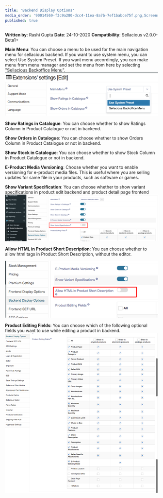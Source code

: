 ```yaml
---
title: 'Backend Display Options'
media_order: '90014569-f3c9a280-dcc4-11ea-8a7b-7ef1babce75f.png,Screenshot (10).png,2020-10-29-09-57-localhost.png,Screen Shot 2020-10-29 at 12.13.50 PM.png'
published: true
---
```


**Written by**: Rashi Gupta
**Date**: 24-10-2020
**Compatibility**: Sellacious v2.0.0-Beta1+

**Main Menu**: You can choose a menu to be used for the main navigation menu for sellacious backend. If you want to use system menu, you can select Use System Preset. If you want menu accordingly, you can make menu from menu manager and set the menu from here by selecting "Sellacious Backoffice Menu".
![](Screen%20Shot%202020-10-29%20at%2012.13.50%20PM.png)

**Show Ratings in Catalogue**: You can choose whether to show Ratings Column in Product Catalogue or not in backend.

**Show Orders in Catalogue**: You can choose whether to show Orders Column in Product Catalogue or not in backend.

**Show Stock in Catalogue**: You can choose whether to show Stock Column in Product Catalogue or not in backend.

**E-Product Media Versioning**: Choose whether you want to enable versioning for e-product media files. This is useful where you are selling updates for same file in your products, such as software or games.

**Show Variant Specification**: You can choose whether to show variant specifications in product edit backend and product detail page frontend
![](90014569-f3c9a280-dcc4-11ea-8a7b-7ef1babce75f.png)

**Allow HTML in Product Short Description**: You can choose whether to allow html tags in Product Short Description, without the editor.

![](Screenshot%20%2810%29.png)

**Product Editing Fields**: You can choose which of the following optional fields you want to use while editing a product in backend.
![](2020-10-29-09-57-localhost.png)
